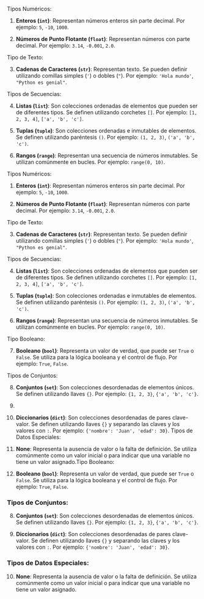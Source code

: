 Tipos Numéricos:

1. **Enteros (`int`)**: Representan números enteros sin parte decimal. Por ejemplo: `5`, `-10`, `1000`.

2. **Números de Punto Flotante (`float`)**: Representan números con parte decimal. Por ejemplo: `3.14`, `-0.001`, `2.0`.

Tipo de Texto:

3. **Cadenas de Caracteres (`str`)**: Representan texto. Se pueden definir utilizando comillas simples (`'`) o dobles (`"`). Por ejemplo: `'Hola mundo'`, `"Python es genial"`.

Tipos de Secuencias:

4. **Listas (`list`)**: Son colecciones ordenadas de elementos que pueden ser de diferentes tipos. Se definen utilizando corchetes `[]`. Por ejemplo: `[1, 2, 3, 4]`, `['a', 'b', 'c']`.

5. **Tuplas (`tuple`)**: Son colecciones ordenadas e inmutables de elementos. Se definen utilizando paréntesis `()`. Por ejemplo: `(1, 2, 3)`, `('a', 'b', 'c')`.

6. **Rangos (`range`)**: Representan una secuencia de números inmutables. Se utilizan comúnmente en bucles. Por ejemplo: `range(0, 10)`.


 Tipos Numéricos:

1. **Enteros (`int`)**: Representan números enteros sin parte decimal. Por ejemplo: `5`, `-10`, `1000`.
    
2. **Números de Punto Flotante (`float`)**: Representan números con parte decimal. Por ejemplo: `3.14`, `-0.001`, `2.0`.   

Tipo de Texto:

3. **Cadenas de Caracteres (`str`)**: Representan texto. Se pueden definir utilizando comillas simples (`'`) o dobles (`"`). Por ejemplo: `'Hola mundo'`, `"Python es genial"`.

Tipos de Secuencias:

4. **Listas (`list`)**: Son colecciones ordenadas de elementos que pueden ser de diferentes tipos. Se definen utilizando corchetes `[]`. Por ejemplo: `[1, 2, 3, 4]`, `['a', 'b', 'c']`.

6. **Tuplas (`tuple`)**: Son colecciones ordenadas e inmutables de elementos. Se definen utilizando paréntesis `()`. Por ejemplo: `(1, 2, 3)`, `('a', 'b', 'c')`.
   
6. **Rangos (`range`)**: Representan una secuencia de números inmutables. Se utilizan comúnmente en bucles. Por ejemplo: `range(0, 10)`.


Tipo Booleano:

7. **Booleano (`bool`)**: Representa un valor de verdad, que puede ser `True` o `False`. Se utiliza para la lógica booleana y el control de flujo. Por ejemplo: `True`, `False`.

Tipos de Conjuntos:

8. **Conjuntos (`set`)**: Son colecciones desordenadas de elementos únicos. Se definen utilizando llaves `{}`. Por ejemplo: `{1, 2, 3}`, `{'a', 'b', 'c'}`.
9. 
10. **Diccionarios (`dict`)**: Son colecciones desordenadas de pares clave-valor. Se definen utilizando llaves `{}` y separando las claves y los valores con `:`. Por ejemplo: `{'nombre': 'Juan', 'edad': 30}`.
Tipos de Datos Especiales:

10. **None**: Representa la ausencia de valor o la falta de definición. Se utiliza comúnmente como un valor inicial o para indicar que una variable no tiene un valor asignado.Tipo Booleano:

7. **Booleano (`bool`)**: Representa un valor de verdad, que puede ser `True` o `False`. Se utiliza para la lógica booleana y el control de flujo. Por ejemplo: `True`, `False`.

### Tipos de Conjuntos:

8. **Conjuntos (`set`)**: Son colecciones desordenadas de elementos únicos. Se definen utilizando llaves `{}`. Por ejemplo: `{1, 2, 3}`, `{'a', 'b', 'c'}`.
    
9. **Diccionarios (`dict`)**: Son colecciones desordenadas de pares clave-valor. Se definen utilizando llaves `{}` y separando las claves y los valores con `:`. Por ejemplo: `{'nombre': 'Juan', 'edad': 30}`.
    

### Tipos de Datos Especiales:

10. **None**: Representa la ausencia de valor o la falta de definición. Se utiliza comúnmente como un valor inicial o para indicar que una variable no tiene un valor asignado.